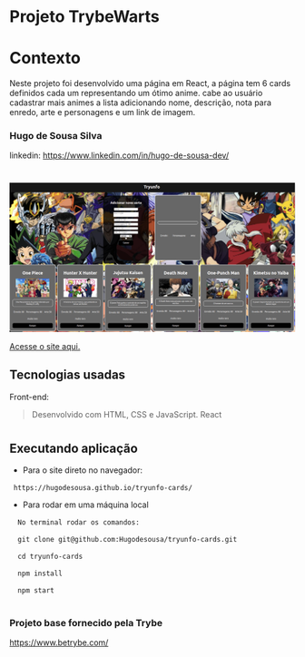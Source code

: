 
<!-- Olá, Tryber!
Esse é apenas um arquivo inicial para o README do seu projeto.
É essencial que você preencha esse documento por conta própria, ok?
Não deixe de usar nossas dicas de escrita de README de projetos, e deixe sua criatividade brilhar!
:warning: IMPORTANTE: você precisa deixar nítido:
- quais arquivos/pastas foram desenvolvidos por você; 
- quais arquivos/pastas foram desenvolvidos por outra pessoa estudante;
- quais arquivos/pastas foram desenvolvidos pela Trybe.
-->

# Projeto TrybeWarts
 
# Contexto
 
Neste projeto foi desenvolvido uma página em React, a página tem 6 cards definidos cada um representando um ótimo anime. cabe ao usuário cadastrar mais animes a lista adicionando nome, descrição, nota para enredo, arte e personagens e um link de imagem.


### Hugo de Sousa Silva
linkedin: https://www.linkedin.com/in/hugo-de-sousa-dev/

#

![img](./project.png)

[Acesse o site aqui.](https://hugodesousa.github.io/tryunfo-cards/)

## Tecnologias usadas

Front-end:
> Desenvolvido com HTML, CSS e JavaScript.
> React
 
#
## Executando aplicação
 
* Para o site direto no navegador:
 
 ```
  https://hugodesousa.github.io/tryunfo-cards/ 
 ```
* Para rodar em uma máquina local
 
 ```
   No terminal rodar os comandos:
 ```
 ```
   git clone git@github.com:Hugodesousa/tryunfo-cards.git
 ```
 ```
   cd tryunfo-cards
 ```
 ```
   npm install
 ```
 ```
   npm start
 ```
#
### Projeto base fornecido pela Trybe
https://www.betrybe.com/
